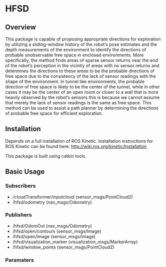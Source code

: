 # HFSD
## Overview
This package is capable of proposing appropriate directions for exploration by utilizing a sliding-window history of the robot’s pose estimates and the depth measurements of the environment to identify the directions of probable unobservable free space in enclosed environments. More specifically, the method finds areas of sparse sensor returns near the end of the robot’s perception in the vicinity of areas with no sensor returns and determines the directions to these areas to be the probable directions of free space due to the consistency of the lack of sensor readings with the shape of the environment. In tunnel like environments, the probable direction of free space is likely to be the center of the tunnel, while in other cases it may be the center of an open room or closer to a wall that is more heavily observed by the robot’s sensors this is because we cannot assume that merely the lack of sensor readings is the same as free space. This method can be used to assist a path planner by determining the directions of probable free space for efficient exploration.
## Installation
Depends on a full installation of ROS Kinetic. Installation instructions for ROS Kinetic can be found here: http://wiki.ros.org/kinetic/Installation

This package is built using catkin tools.
## Basic Usage

### Subscribers
- /cloudTransformer/inputcloud (sensor_msgs/PointCloud2)
- /hfsd/odometry (nav_msgs/Odometry)
### Publishers
- /hfsd/OdomOut (nav_msgs/Odometry)
- /hfsd/open/contours (sensor_msgs/Image)
- /hfsd/open/image (sensor_msgs/Image)
- /hfsd/visualization_marker (visualization_msgs/MarkerArray)
- /hfsd/window_points (sensor_msgs/PointCloud2)
### Paramaters
